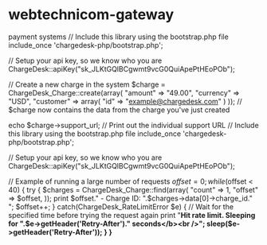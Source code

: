 # webtechnicom-gateway
payment systems
// Include this library using the bootstrap.php file
include_once 'chargedesk-php/bootstrap.php';

// Setup your api key, so we know who you are
ChargeDesk::apiKey("sk_JLKtGQlBCgwmt9vcG0QuiApePtHEoPOb");

// Create a new charge in the system
$charge = ChargeDesk_Charge::create(array(
    "amount" =>     "49.00",
    "currency" =>   "USD",
    "customer" =>   array(
        "id" => "example@chargedesk.com"
    )
));
// $charge now contains the data from the charge you've just created

echo $charge->support_url; // Print out the individual support URL
// Include this library using the bootstrap.php file
include_once 'chargedesk-php/bootstrap.php';

// Setup your api key, so we know who you are
ChargeDesk::apiKey("sk_JLKtGQlBCgwmt9vcG0QuiApePtHEoPOb");

// Example of running a large number of requests
$offset = 0;
while($offset < 40) {
    try {
        $charges = ChargeDesk_Charge::find(array(
            "count" => 1,
            "offset" => $offset,
        ));
        print $offset." - Charge ID: ".$charges->data[0]->charge_id."<br />";
        $offset++;
    }
    catch(ChargeDesk_RateLimitError $e) {
        // Wait for the specified time before trying the request again
        print "<b>Hit rate limit. Sleeping for ".$e->getHeader('Retry-After')." seconds</b><br />";
        sleep($e->getHeader('Retry-After'));
    }
}
